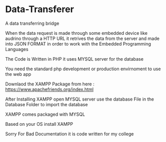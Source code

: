 # Data-Transferer
A data transferring bridge

When the data request is made through some embedded device like audrino through a HTTP URL it retrives the data from the server and made into JSON FORMAT in order to work with the Embedded Programming Languages

The Code is Written in PHP it uses MYSQL server for the database

You need the standard php development or production envirnoment to use the web app

Downlaod  the XAMPP Package from here : https://www.apachefriends.org/index.html

After Installing XAMPP open MYSQL server use the database File in the Database Folder to import the database

XAMPP comes packaged with MYSQL


Based on your OS install XAMPP

Sorry For Bad Documentation it is code written for my college